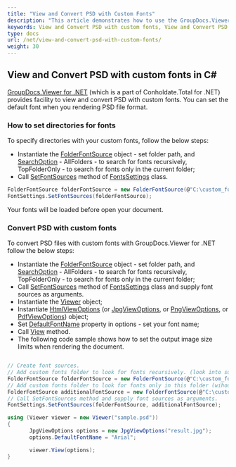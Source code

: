 ```yaml
---
title: "View and Convert PSD with Custom Fonts"
description: "This article demonstrates how to use the GroupDocs.Viewer .NET API (which is a part of Conholdate.Total for .NET) to view and convert PSD with custom fonts."
keywords: View and Convert PSD with custom fonts, View and Convert PSD with custom fonts in C#
type: docs
url: /net/view-and-convert-psd-with-custom-fonts/
weight: 30
---
```



## View and Convert PSD with custom fonts in C#

[GroupDocs.Viewer for .NET](https://products.groupdocs.com/viewer/net) (which is a part of Conholdate.Total for .NET) provides facility to view and convert PSD with custom fonts. You can set the default font when you rendering PSD file format.

### How to set directories for fonts

To specify directories with your custom fonts, follow the below steps:

* Instantiate the [FolderFontSource](https://apireference.groupdocs.com/viewer/net/groupdocs.viewer.fonts/folderfontsource) object - set folder path, and [SearchOption](https://apireference.groupdocs.com/viewer/net/groupdocs.viewer.fonts/folderfontsource/properties/searchoption) - AllFolders - to search for fonts recursively, TopFolderOnly - to search for fonts only in the current folder;
* Call [SetFontSources](https://apireference.groupdocs.com/viewer/net/groupdocs.viewer.fonts/fontsettings/methods/setfontsources) method of [FontsSettings](https://apireference.groupdocs.com/viewer/net/groupdocs.viewer.fonts/fontsettings) class.

```csharp
FolderFontSource folderFontSource = new FolderFontSource(@"C:\custom_fonts_folder", SearchOption.TopFolderOnly);
FontSettings.SetFontSources(folderFontSource);
```

Your fonts will be loaded before open your document.

### Convert PSD with custom fonts

To convert PSD files with custom fonts with GroupDocs.Viewer for .NET follow the below steps:

* Instantiate the [FolderFontSource](https://apireference.groupdocs.com/viewer/net/groupdocs.viewer.fonts/folderfontsource) object - set folder path, and [SearchOption](https://apireference.groupdocs.com/viewer/net/groupdocs.viewer.fonts/folderfontsource/properties/searchoption) - AllFolders - to search for fonts recursively, TopFolderOnly - to search for fonts only in the current folder;
* Call [SetFontSources](https://apireference.groupdocs.com/viewer/net/groupdocs.viewer.fonts/fontsettings/methods/setfontsources) method of [FontsSettings](https://apireference.groupdocs.com/viewer/net/groupdocs.viewer.fonts/fontsettings) class and supply font sources as arguments.
* Instantiate the [Viewer](https://apireference.groupdocs.com/net/viewer/groupdocs.viewer/viewer) object;
* Instantiate [HtmlViewOptions](https://apireference.groupdocs.com/net/viewer/groupdocs.viewer.options/htmlviewoptions) (or [JpgViewOptions](https://apireference.groupdocs.com/net/viewer/groupdocs.viewer.options/jpgviewoptions), or [PngViewOptions](https://apireference.groupdocs.com/net/viewer/groupdocs.viewer.options/pngviewoptions), or [PdfViewOptions](https://apireference.groupdocs.com/net/viewer/groupdocs.viewer.options/pdfviewoptions)) object;
* Set [DefaultFontName](https://apireference.groupdocs.com/viewer/net/groupdocs.viewer.options/baseviewoptions/properties/defaultfontname) property in options - set your font name;
* Call [View](https://apireference.groupdocs.com/net/viewer/groupdocs.viewer/viewer/methods/view) method.
* The following code sample shows how to set the output image size limits when rendering the document.

```csharp

// Create font sources.
// Add custom fonts folder to look for fonts recursively. (look into subfolders too).
FolderFontSource folderFontSource = new FolderFontSource(@"C:\custom_fonts_folder", SearchOption.AllFolders);
// Add custom fonts folder to look for fonts only in this folder (wihout subfolders).
FolderFontSource additionalFontSource = new FolderFontSource(@"C:\custom_additional_fonts_folder", SearchOption.TopFolderOnly);
// Call SetFontSources method and supply font sources as arguments.
FontSettings.SetFontSources(folderFontSource, additionalFontSource);

using (Viewer viewer = new Viewer("sample.psd"))
{
       JpgViewOptions options = new JpgViewOptions("result.jpg");
       options.DefaultFontName = "Arial";

       viewer.View(options); 
}
```





